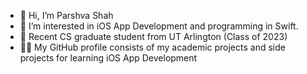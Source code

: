 - 👋 Hi, I’m Parshva Shah
- 👀 I’m interested in iOS App Development and programming in Swift.
- 🌱 Recent CS graduate student from UT Arlington (Class of 2023)
- 👨‍💻 My GitHub profile consists of my academic projects and side projects for learning iOS App Development
